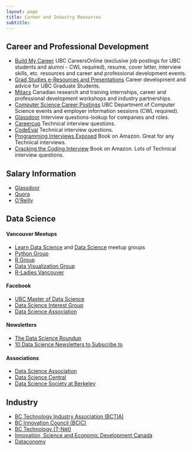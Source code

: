 ```yaml
---
layout: page
title: Career and Industry Resources
subtitle: 
---
```


## Career and Professional Development
- [Build My Career](http://students.ubc.ca/career) UBC CareersOnline (exclusive job postings for UBC students and alumni - CWL required), resume, cover letter, interview skills, etc. resources and career and professional development events.
- [Grad Studies e-Resources and Presentations](https://www.grad.ubc.ca/current-students/graduate-pathways-success/e-resources-presentations) Career development and advice for UBC Graduate Students.
- [Mitacs](http://www.mitacs.ca/en)  Canadian research and training internships, career and professional development workshops and industry partnerships.
- [Computer Science Career Postings](https://my.cs.ubc.ca/students/development/events) UBC Department of Computer Science events and employer information sessions (CWL required).
- [Glassdoor](https://www.glassdoor.ca/index.htm?countryRedirect=true) Interview questions-lookup for companies and roles.
- [Careercup](https://www.careercup.com/) Technical interview questions.
- [CodeEval](https://www.codeeval.com/) Technical interview questions.
- [Programming Interviews Exposed](https://www.amazon.ca/Programming-Interviews-Exposed-Secrets-Landing/dp/1118261364/ref=pd_bxgy_b_img_c) Book on Amazon. Great for any Technical interviews.
- [Cracking the Coding Interview](https://www.amazon.ca/Cracking-Coding-Interview-Programming-Questions/dp/098478280X) Book on Amazon. Lots of Technical interview questions.

## Salary Information
- [Glassdoor](https://www.glassdoor.ca/Salaries/data-scientist-salary-SRCH_KO0,14.htm)
- [Quora](https://www.quora.com/What-is-the-salary-of-a-data-scientist)
- [O’Reilly](http://www.oreilly.com/data/free/files/2016-data-science-salary-survey.pdf)

## Data Science

#### **Vancouver Meetups**
- [Learn Data Science](https://www.meetup.com/LearnDataScience/) and [Data Science](http://www.meetup.com/DataScience/) meetup groups
- [Python Group](http://www.meetup.com/vanpyz/)
- [R Group](http://www.meetup.com/Vancouver-R-Users-Group-data-analysis-statistics/)
- [Data Visualization Group](http://www.meetup.com/Vancouver-Data-Visualization/)
- [R-Ladies Vancouver](https://www.meetup.com/R-Ladies-Vancouver/)

#### **Facebook**
- [UBC Master of Data Science](https://www.facebook.com/search/top/?q=ubc%20master%20of%20data%20science)
- [Data Science Interest Group](https://www.facebook.com/Data-Science-Interest-Group-DSIG-941598902591276/)
- [Data Science Association](https://www.facebook.com/socaldatascience/)

#### **Newsletters**
- [The Data Science Roundup](http://roundup.fishtownanalytics.com/?utm_campaign=Issue&utm_content=profileimage&utm_medium=email&utm_source=The+Data+Science+Roundup)
- [10 Data Science Newsletters to Subscribe to](https://datascience.berkeley.edu/10-data-science-newsletters-subscribe/)

#### **Associations**
- [Data Science Association](http://www.datascienceassn.org/)
- [Data Science Central](http://www.datasciencecentral.com/)
- [Data Science Society at Berkeley](http://www.dssberkeley.org/index.html)


## Industry
- [BC Technology Industry Association (BCTIA)](https://www.bctia.org/)
- [BC Innovation Council (BCIC)](http://bcic.ca/)
- [BC Technology (T-Net)](http://www.bctechnology.com/)
- [Innovation, Science and Economic Development Canada](http://www.ic.gc.ca/eic/site/icgc.nsf/eng/h_07056.html)
- [Dataconomy](http://dataconomy.com/)

